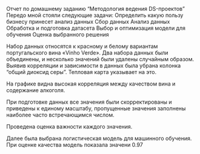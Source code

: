 Отчет по домашнему заданию “Методология ведения DS-проектов”
Передо мной стояли следующие задачи:
Определить какую пользу бизнесу  принесет  анализ данных
Сбор данных
Анализ данных 
Обработка и подготовка датасета
Выбор и оптимизация модели для обучения
Оценка выбранного решения

Набор данных относятся к красному и белому вариантам португальского вина «Vinho Verde». Два набора данных были объединены, и несколько значений были удалены случайным образом. 
Выявив корреляции и зависимости в данных была убрана колонка “общий диоксид серы”. Тепловая карта указывает на это.


На графике видна высокая корреляция между качеством вина и содержание алкоголя. 

При подготовке данных все значения были скорректированы и приведены к единому масштабу, пропущенные значения  заполнены наиболее часто встречающимся числом. 

Проведена оценка важности каждого значения.

Далее была  выбрана логистическая модель для машинного обучения. При оценке качества модель показала значени 0.97
